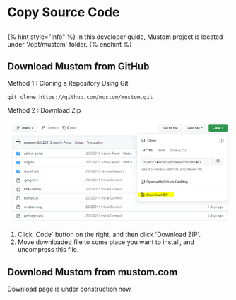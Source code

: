 # Copy Source Code

##

{% hint style="info" %}
In this developer guide, Mustom project is located under '/opt/mustom' folder.
{% endhint %}

## Download Mustom from GitHub

Method 1 : Cloning a Repository Using Git

```
git clone https://github.com/mustom/mustom.git
```

Method 2 : Download Zip

<img src="../../.gitbook/assets/image (1).png" alt="" data-size="original">

1. Click 'Code' button on the right, and then click 'Download ZIP'.
2. Move downloaded file to some place you want to install, and uncompress this file.



## Download Mustom from mustom.com

Download page is under construction now.
